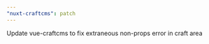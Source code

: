 ```yaml
---
"nuxt-craftcms": patch
---
```


Update vue-craftcms to fix extraneous non-props error in craft area
